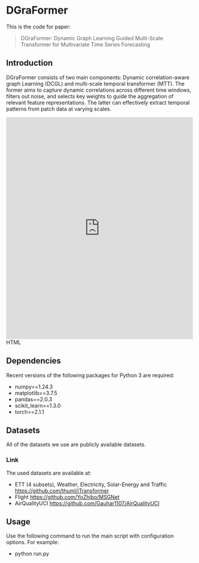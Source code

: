 # DGraFormer

This is the code for paper:
> DGraFormer: Dynamic Graph Learning Guided Multi-Scale Transformer for Multivariate Time Series Forecasting

## Introduction

DGraFormer consists of two main components: Dynamic correlation-aware graph Learning (DCGL) and multi-scale temporal
transformer (MTT). The former aims to capture dynamic correlations across different time windows, filters out noise, and
selects key weights to guide the aggregation of relevant feature representations. The latter can effectively extract
temporal patterns from patch data at varying scales.

<iframe src="https://github.com/yh-Hanniel/DGraFormer/blob/main/figure/framework.pdf&embedded=true" style="width:100%; height:600px;" frameborder="0"></iframe>
HTML

## Dependencies

Recent versions of the following packages for Python 3 are required:

* numpy==1.24.3
* matplotlib==3.7.5
* pandas==2.0.3
* scikit_learn==1.3.0
* torch==2.1.1

## Datasets

All of the datasets we use are publicly available datasets.

### Link

The used datasets are available at:

* ETT (4 subsets), Weather, Electricity, Solar-Energy and Traffic https://github.com/thuml/iTransformer
* Flight https://github.com/YoZhibo/MSGNet
* AirQualityUCI https://github.com/Gauhar1107/AirQualityUCI

## Usage

Use the following command to run the main script with configuration options. For example:

* python run.py
